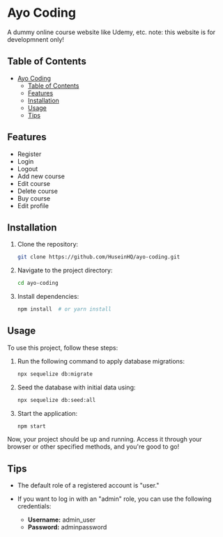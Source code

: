 # Ayo Coding

A dummy online course website like Udemy, etc.
note: this website is for developmnent only!

## Table of Contents
- [Ayo Coding](#ayo-coding)
  - [Table of Contents](#table-of-contents)
  - [Features](#features)
  - [Installation](#installation)
  - [Usage](#usage)
  - [Tips](#tips)

## Features

- Register
- Login
- Logout
- Add new course
- Edit course
- Delete course
- Buy course
- Edit profile

## Installation

1. Clone the repository:

    ```bash
    git clone https://github.com/HuseinHQ/ayo-coding.git
    ```

2. Navigate to the project directory:

    ```bash
    cd ayo-coding
    ```

3. Install dependencies:

    ```bash
    npm install  # or yarn install
    ```

## Usage

To use this project, follow these steps:

1. Run the following command to apply database migrations:

    ```bash
    npx sequelize db:migrate
    ```

2. Seed the database with initial data using:

    ```bash
    npx sequelize db:seed:all
    ```

3. Start the application:

    ```bash
    npm start
    ```

Now, your project should be up and running. Access it through your browser or other specified methods, and you're good to go!

## Tips

- The default role of a registered account is "user."

- If you want to log in with an "admin" role, you can use the following credentials:
  - **Username:** admin_user
  - **Password:** adminpassword

